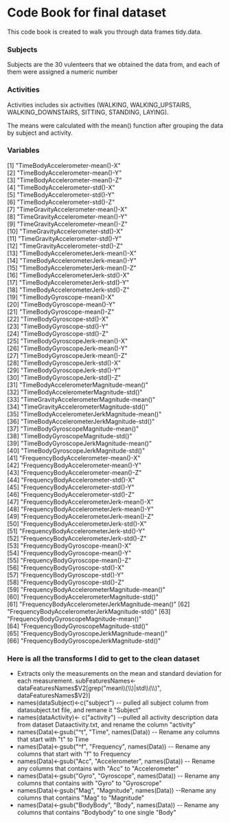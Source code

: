# Code Book for final dataset
This code book is created to walk you through data frames tidy.data. 

### Subjects
Subjects are the 30 vulenteers that we obtained the data from, and each of them were assigned a numeric number

### Activities

Activities includes six activities (WALKING, WALKING_UPSTAIRS, WALKING_DOWNSTAIRS, SITTING, STANDING, LAYING).  

The means were calculated with the mean() function after grouping the data by subject and activity.

### Variables
[1] "TimeBodyAccelerometer-mean()-X"                
 [2] "TimeBodyAccelerometer-mean()-Y"                
 [3] "TimeBodyAccelerometer-mean()-Z"                
 [4] "TimeBodyAccelerometer-std()-X"                 
 [5] "TimeBodyAccelerometer-std()-Y"                 
 [6] "TimeBodyAccelerometer-std()-Z"                 
 [7] "TimeGravityAccelerometer-mean()-X"             
 [8] "TimeGravityAccelerometer-mean()-Y"             
 [9] "TimeGravityAccelerometer-mean()-Z"             
[10] "TimeGravityAccelerometer-std()-X"              
[11] "TimeGravityAccelerometer-std()-Y"              
[12] "TimeGravityAccelerometer-std()-Z"              
[13] "TimeBodyAccelerometerJerk-mean()-X"            
[14] "TimeBodyAccelerometerJerk-mean()-Y"            
[15] "TimeBodyAccelerometerJerk-mean()-Z"            
[16] "TimeBodyAccelerometerJerk-std()-X"             
[17] "TimeBodyAccelerometerJerk-std()-Y"             
[18] "TimeBodyAccelerometerJerk-std()-Z"             
[19] "TimeBodyGyroscope-mean()-X"                    
[20] "TimeBodyGyroscope-mean()-Y"                    
[21] "TimeBodyGyroscope-mean()-Z"                    
[22] "TimeBodyGyroscope-std()-X"                     
[23] "TimeBodyGyroscope-std()-Y"                     
[24] "TimeBodyGyroscope-std()-Z"                     
[25] "TimeBodyGyroscopeJerk-mean()-X"                
[26] "TimeBodyGyroscopeJerk-mean()-Y"                
[27] "TimeBodyGyroscopeJerk-mean()-Z"                
[28] "TimeBodyGyroscopeJerk-std()-X"                 
[29] "TimeBodyGyroscopeJerk-std()-Y"                 
[30] "TimeBodyGyroscopeJerk-std()-Z"                 
[31] "TimeBodyAccelerometerMagnitude-mean()"         
[32] "TimeBodyAccelerometerMagnitude-std()"          
[33] "TimeGravityAccelerometerMagnitude-mean()"      
[34] "TimeGravityAccelerometerMagnitude-std()"       
[35] "TimeBodyAccelerometerJerkMagnitude-mean()"     
[36] "TimeBodyAccelerometerJerkMagnitude-std()"      
[37] "TimeBodyGyroscopeMagnitude-mean()"             
[38] "TimeBodyGyroscopeMagnitude-std()"              
[39] "TimeBodyGyroscopeJerkMagnitude-mean()"         
[40] "TimeBodyGyroscopeJerkMagnitude-std()"          
[41] "FrequencyBodyAccelerometer-mean()-X"           
[42] "FrequencyBodyAccelerometer-mean()-Y"           
[43] "FrequencyBodyAccelerometer-mean()-Z"           
[44] "FrequencyBodyAccelerometer-std()-X"            
[45] "FrequencyBodyAccelerometer-std()-Y"            
[46] "FrequencyBodyAccelerometer-std()-Z"            
[47] "FrequencyBodyAccelerometerJerk-mean()-X"       
[48] "FrequencyBodyAccelerometerJerk-mean()-Y"       
[49] "FrequencyBodyAccelerometerJerk-mean()-Z"       
[50] "FrequencyBodyAccelerometerJerk-std()-X"        
[51] "FrequencyBodyAccelerometerJerk-std()-Y"        
[52] "FrequencyBodyAccelerometerJerk-std()-Z"        
[53] "FrequencyBodyGyroscope-mean()-X"               
[54] "FrequencyBodyGyroscope-mean()-Y"               
[55] "FrequencyBodyGyroscope-mean()-Z"               
[56] "FrequencyBodyGyroscope-std()-X"                
[57] "FrequencyBodyGyroscope-std()-Y"                
[58] "FrequencyBodyGyroscope-std()-Z"                
[59] "FrequencyBodyAccelerometerMagnitude-mean()"    
[60] "FrequencyBodyAccelerometerMagnitude-std()"     
[61] "FrequencyBodyAccelerometerJerkMagnitude-mean()"
[62] "FrequencyBodyAccelerometerJerkMagnitude-std()" 
[63] "FrequencyBodyGyroscopeMagnitude-mean()"        
[64] "FrequencyBodyGyroscopeMagnitude-std()"         
[65] "FrequencyBodyGyroscopeJerkMagnitude-mean()"    
[66] "FrequencyBodyGyroscopeJerkMagnitude-std()"     

### Here is all the transforms I did to get to the clean dataset

* Extracts only the measurements on the mean and standard deviation for each measurement.
subFeaturesNames<-dataFeaturesNames$V2[grep("mean\\(\\)|std\\(\\)", dataFeaturesNames$V2)]
* names(dataSubject)<-c("subject")  -- pulled all subject column from datasubject.txt file, and remane it "Subject"
* names(dataActivity)<- c("activity")  --pulled all activity description data from dataset Dataactivity.txt, and rename the column "activity"
* names(Data)<-gsub("^t", "Time", names(Data))  -- Rename any columns that start with "t" to Time
* names(Data)<-gsub("^f", "Frequency", names(Data))  -- Rename any columns that start with "f" to Frequency
* names(Data)<-gsub("Acc", "Accelerometer", names(Data))  -- Rename any columns that contains with "Acc" to "Accelerometer"
* names(Data)<-gsub("Gyro", "Gyroscope", names(Data))   -- Rename any columns that contains with "Gyro" to "Gyroscrope"
* names(Data)<-gsub("Mag", "Magnitude", names(Data))   --Rename any columns that contains "Mag" to "Magnitude"
* names(Data)<-gsub("BodyBody", "Body", names(Data))   -- Rename any columns that contains "Bodybody" to one single "Body"


